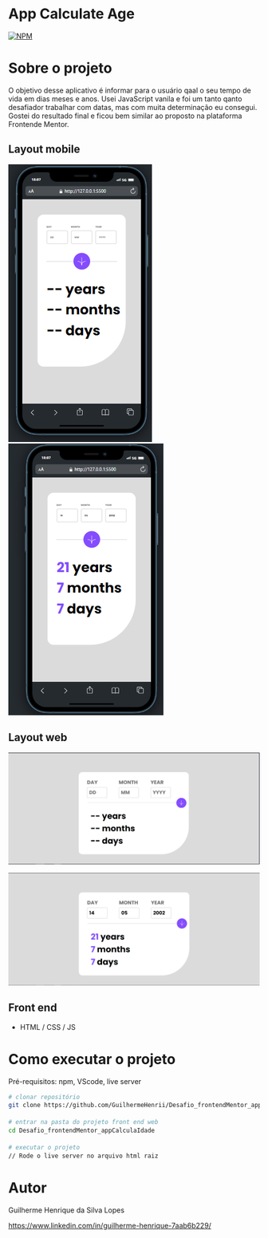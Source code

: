 # App Calculate Age 
[![NPM](https://img.shields.io/npm/l/react)](https://github.com/GuilhermeHenrii/Desafio_frontendMentor_appCalculaIdade/blob/main/LICENSE)
# Sobre o projeto

O objetivo desse aplicativo é informar para o usuário qaal o seu tempo de vida em dias meses e anos.
Usei JavaScript vanila e foi um tanto qanto desafiador trabalhar com datas, mas com muita determinação eu consegui. Gostei do resultado final e ficou bem similar ao proposto na plataforma Frontende Mentor.

## Layout mobile
![Mobile 1](./public/assets/images/calcula-idade-mobile.PNG) ![Mobile 2](./public/assets/images/calcula-idade-mobile2.PNG)

## Layout web
![Web 1](./public/assets/images/calcula-idade-web.PNG)

![Web 2](./public/assets/images/calcula-idade-web2.PNG)

## Front end
- HTML / CSS / JS

# Como executar o projeto

Pré-requisitos: npm, VScode, live server

```bash
# clonar repositório
git clone https://github.com/GuilhermeHenrii/Desafio_frontendMentor_appCalculaIdade.git

# entrar na pasta do projeto front end web
cd Desafio_frontendMentor_appCalculaIdade

# executar o projeto
// Rode o live server no arquivo html raiz
```

# Autor

Guilherme Henrique da Silva Lopes

https://www.linkedin.com/in/guilherme-henrique-7aab6b229/

